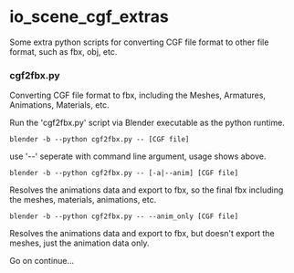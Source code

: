 # io_scene_cgf_extras
Some extra python scripts for converting CGF file format to other file format, such as fbx, obj, etc.

### cgf2fbx.py

Converting CGF file format to fbx, including the Meshes, Armatures, Animations, Materials, etc.

Run the 'cgf2fbx.py' script via Blender executable as the python runtime.

```
blender -b --python cgf2fbx.py -- [CGF file]
```

use '--' seperate with command line argument, usage shows above.
  
```
blender -b --python cgf2fbx.py -- [-a|--anim] [CGF file]
```

Resolves the animations data and export to fbx, so the final fbx including the meshes, materials, animations, etc.

```
blender -b --python cgf2fbx.py -- --anim_only [CGF file]
```

Resolves the animations data and export to fbx, but doesn't export the meshes, just the animation data only.

Go on continue...
